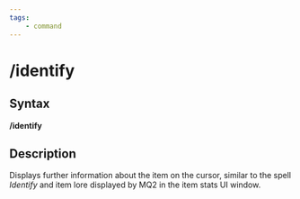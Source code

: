 ```yaml
---
tags:
    - command
---
```

# /identify

## Syntax

**/identify**

## Description

Displays further information about the item on the cursor, similar to the spell _Identify_ and item lore displayed by MQ2 in the item stats UI window.


